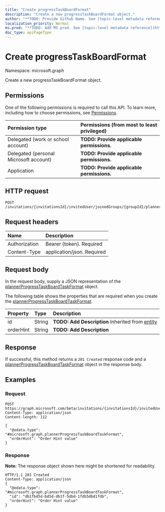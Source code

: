 ```yaml
---
title: "Create progressTaskBoardFormat"
description: "Create a new progressTaskBoardFormat object."
author: "**TODO: Provide Github Name. See [topic-level metadata reference](https://msgo.azurewebsites.net/add/document/guidelines/metadata.html#topic-level-metadata)**"
localization_priority: Normal
ms.prod: "**TODO: Add MS prod. See [topic-level metadata reference](https://msgo.azurewebsites.net/add/document/guidelines/metadata.html#topic-level-metadata)**"
doc_type: apiPageType
---
```


# Create progressTaskBoardFormat

Namespace: microsoft.graph

Create a new progressTaskBoardFormat object.

## Permissions
One of the following permissions is required to call this API. To learn more, including how to choose permissions, see [Permissions](/concepts/permissions-reference.md).

|Permission type|Permissions (from most to least privileged)|
|:---|:---|
|Delegated (work or school account)|**TODO: Provide applicable permissions.**|
|Delegated (personal Microsoft account)|**TODO: Provide applicable permissions.**|
|Application|**TODO: Provide applicable permissions.**|

## HTTP request
<!-- {
  "blockType": "ignored"
}
-->
``` http
POST /invitations/{invitationsId}/invitedUser/joinedGroups/{groupId}/planner/plans/{plannerPlanId}/tasks/{plannerTaskId}/progressTaskBoardFormat
```

## Request headers
|Name|Description|
|:---|:---|
|Authorization|Bearer {token}. Required|
|Content-Type|application/json. Required|

## Request body
In the request body, supply a JSON representation of the [plannerProgressTaskBoardTaskFormat](../resources/plannerprogresstaskboardtaskformat.md) object.

The following table shows the properties that are required when you create the [plannerProgressTaskBoardTaskFormat](../resources/plannerprogresstaskboardtaskformat.md).

|Property|Type|Description|
|:---|:---|:---|
|id|String|**TODO: Add Description** Inherited from [entity](../resources/entity.md)|
|orderHint|String|**TODO: Add Description**|



## Response
If successful, this method returns a `201 Created` response code and a [plannerProgressTaskBoardTaskFormat](../resources/plannerprogresstaskboardtaskformat.md) object in the response body.

## Examples

### Request
<!-- {
  "blockType": "request",
  "name": "create_plannerprogresstaskboardtaskformat_from_"
}
-->
``` http
POST https://graph.microsoft.com/beta/invitations/{invitationsId}/invitedUser/joinedGroups/{groupId}/planner/plans/{plannerPlanId}/tasks/{plannerTaskId}/progressTaskBoardFormat
Content-Type: application/json
Content-length: 112

{
  "@odata.type": "#microsoft.graph.plannerProgressTaskBoardTaskFormat",
  "orderHint": "Order Hint value"
}
```

### Response
**Note:** The response object shown here might be shortened for readability.
<!-- {
  "blockType": "response",
  "truncated": true,
  "@odata.type": "microsoft.graph.plannerprogresstaskboardtaskformat"
}
-->
``` http
HTTP/1.1 201 Created
Content-Type: application/json
{
  "@odata.type": "#microsoft.graph.plannerProgressTaskBoardTaskFormat",
  "id": "db1fbd5d-bd5d-db1f-5dbd-1fdb5dbd1fdb",
  "orderHint": "Order Hint value"
}
```

